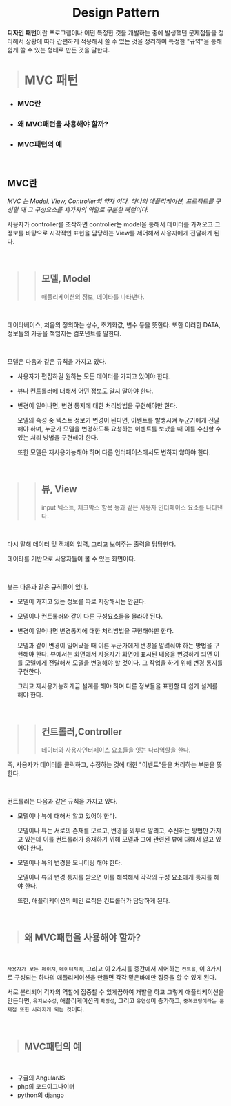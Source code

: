 <h1 align="middle">Design Pattern</h1>

**디자인 패턴**이란 프로그램이나 어떤 특정한 것을 개발하는 중에 발생했던 문제점들을 정리해서 상황에 따라 간편하게 적용해서 쓸 수 있는 것을 정리하여 특정한 "규약"을 통해 쉽게 쓸 수 있는 형태로 만든 것을 말한다.

> # **MVC 패턴**

- ### MVC란
- ### 왜 MVC패턴을 사용해야 할까?
- ### MVC패턴의 예

<br>

## MVC란

_MVC 는 Model, View, Controller의 약자 이다. 하나의 애플리케이션, 프로젝트를 구성할 때 그 구성요소를 세가지의 역할로 구분한 패턴이다._

사용자가 controller를 조작하면 controller는 model을 통해서 데이터를 가져오고 그 정보를 바탕으로 시각적인 표현을 담당하는 View를 제어해서 사용자에게 전달하게 된다.

<br>

> > ## 모델, Model
> >
> > 애플리케이션의 정보, 데이타를 나타낸다.

<br>

데이타베이스, 처음의 정의하는 상수, 초기화값, 변수 등을 뜻한다. 또한 이러한 DATA, 정보들의 가공을 책임지는 컴포넌트를 말한다.

<br>

모델은 다음과 같은 규칙을 가지고 있다.

- 사용자가 편집하길 원하는 모든 데이터를 가지고 있어야 한다.
- 뷰나 컨트롤러에 대해서 어떤 정보도 알지 말아야 한다.
- 변경이 일어나면, 변경 통지에 대한 처리방법을 구현해야만 한다.

  모델의 속성 중 텍스트 정보가 변경이 된다면, 이벤트를 발생시켜 누군가에게 전달해야 하며, 누군가 모델을 변경하도록 요청하는 이벤트를 보냈을 때 이를 수신할 수 있는 처리 방법을 구현해야 한다.

  또한 모델은 재사용가능해야 하며 다른 인터페이스에서도 변하지 않아야 한다.

<br>

> > ## 뷰, View
> >
> > input 텍스트, 체크박스 항목 등과 같은 사용자 인터페이스 요소를 나타낸다.

<br>

다시 말해 데이터 및 객체의 입력, 그리고 보여주는 출력을 담당한다.

데이타를 기반으로 사용자들이 볼 수 있는 화면이다.

<br>

뷰는 다음과 같은 규칙들이 있다.

- 모델이 가지고 있는 정보를 따로 저장해서는 안된다.
- 모델이나 컨트롤러와 같이 다른 구성요소들을 몰라야 된다.
- 변경이 일어나면 변경통지에 대한 처리방법을 구현해야만 한다.

  모델과 같이 변경이 일어났을 때 이른 누군가에게 변경을 알려줘야 하는 방법을 구현해야 한다. 뷰에서는 화면에서 사용자가 화면에 표시된 내용을 변경하게 되면 이를 모델에게 전달해서 모델을 변경해야 할 것이다. 그 작업을 하기 위해 변경 통지를 구현한다.

  그리고 재사용가능하게끔 설계를 해야 하며 다른 정보들을 표현할 때 쉽게 설계를 해야 한다.

<br>

> > ## 컨트롤러,Controller
> >
> > 데이터와 사용자인터페이스 요소들을 잇는 다리역할을 한다.

즉, 사용자가 데이터를 클릭하고, 수정하는 것에 대한 "이벤트"들을 처리하는 부분을 뜻한다.

<br>

컨트롤러는 다음과 같은 규칙을 가지고 있다.

- 모델이나 뷰에 대해서 알고 있어야 한다.

  모델이나 뷰는 서로의 존재를 모르고, 변경을 외부로 알리고, 수신하는 방법만 가지고 있는데 이를 컨트롤러가 중재하기 위해 모델과 그에 관련된 뷰에 대해서 알고 있어야 한다.

- 모델이나 뷰의 변경을 모니터링 해야 한다.

  모델이나 뷰의 변경 통지를 받으면 이를 해석해서 각각의 구성 요소에게 통지를 해야 한다.

  또한, 애플리케이션의 메인 로직은 컨트롤러가 담당하게 된다.

<br>

> ## 왜 MVC패턴을 사용해야 할까?

<br>

`사용자가 보는 페이지`, `데이터처리`, 그리고 이 2가지를 중간에서 제어하는 `컨트롤`, 이 3가지로 구성되는 하나의 애플리케이션을 만들면 각각 맡은바에만 집중을 할 수 있게 된다.

서로 분리되어 각자의 역할에 집중할 수 있게끔하여 개발을 하고 그렇게 애플리케이션을 만든다면, `유지보수성`, 애플리케이션의 `확장성`, 그리고 `유연성`이 증가하고, `중복코딩이라는 문제점 또한 사라지게 되는 것`이다.

<br>

> ## MVC패턴의 예

<br>

- 구글의 AngularJS
- php의 코드이그나이터
- python의 django

<br>
